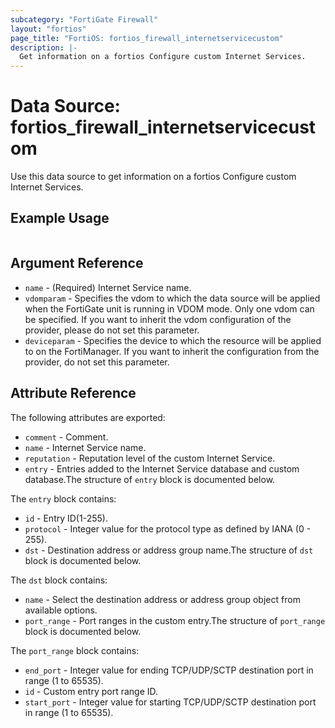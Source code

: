 ```yaml
---
subcategory: "FortiGate Firewall"
layout: "fortios"
page_title: "FortiOS: fortios_firewall_internetservicecustom"
description: |-
  Get information on a fortios Configure custom Internet Services.
---
```


# Data Source: fortios_firewall_internetservicecustom
Use this data source to get information on a fortios Configure custom Internet Services.


## Example Usage

```hcl

```

## Argument Reference

* `name` - (Required) Internet Service name.
* `vdomparam` - Specifies the vdom to which the data source will be applied when the FortiGate unit is running in VDOM mode. Only one vdom can be specified. If you want to inherit the vdom configuration of the provider, please do not set this parameter.
* `deviceparam` - Specifies the device to which the resource will be applied to on the FortiManager. If you want to inherit the configuration from the provider, do not set this parameter.

## Attribute Reference

The following attributes are exported:

* `comment` - Comment.
* `name` - Internet Service name.
* `reputation` - Reputation level of the custom Internet Service.
* `entry` - Entries added to the Internet Service database and custom database.The structure of `entry` block is documented below.

The `entry` block contains:

* `id` - Entry ID(1-255).
* `protocol` - Integer value for the protocol type as defined by IANA (0 - 255).
* `dst` - Destination address or address group name.The structure of `dst` block is documented below.

The `dst` block contains:

* `name` - Select the destination address or address group object from available options.
* `port_range` - Port ranges in the custom entry.The structure of `port_range` block is documented below.

The `port_range` block contains:

* `end_port` - Integer value for ending TCP/UDP/SCTP destination port in range (1 to 65535).
* `id` - Custom entry port range ID.
* `start_port` - Integer value for starting TCP/UDP/SCTP destination port in range (1 to 65535).
